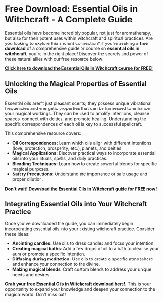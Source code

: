 # Free Download: Essential Oils in Witchcraft - A Complete Guide

Essential oils have become incredibly popular, not just for aromatherapy, but also for their potent uses within witchcraft and spiritual practices. Are you looking to explore this ancient connection? If you're seeking a **free download** of a comprehensive guide or course on **essential oils in witchcraft**, you're in the right place! Discover the secrets and power of these natural allies with our free resource below.

[**Click here to download the Essential Oils in Witchcraft course for FREE!**](https://udemywork.com/essential-oils-in-witchcraft)

## Unlocking the Magical Properties of Essential Oils

Essential oils aren't just pleasant scents; they possess unique vibrational frequencies and energetic properties that can be harnessed to enhance your magical workings. They can be used to amplify intentions, cleanse spaces, connect with deities, and promote healing. Understanding the specific correspondences of each oil is key to successful spellcraft.

This comprehensive resource covers:

*   **Oil Correspondences:** Learn which oils align with different intentions (love, protection, prosperity, etc.), planets, and deities.
*   **Magical Applications:** Discover practical ways to incorporate essential oils into your rituals, spells, and daily practices.
*   **Blending Techniques:** Learn how to create powerful blends for specific magical purposes.
*   **Safety Precautions:** Understand the importance of safe usage and proper dilution.

[**Don't wait! Download the Essential Oils in Witchcraft guide for FREE now!**](https://udemywork.com/essential-oils-in-witchcraft)

## Integrating Essential Oils into Your Witchcraft Practice

Once you've downloaded the guide, you can immediately begin incorporating essential oils into your existing witchcraft practice. Consider these ideas:

*   **Anointing candles:** Use oils to dress candles and focus your intention.
*   **Creating magical baths:** Add a few drops of oil to a bath to cleanse your aura or promote a specific intention.
*   **Diffusing during meditation:** Use oils to create a specific atmosphere and enhance your connection to the divine.
*   **Making magical blends:** Craft custom blends to address your unique needs and desires.

**[Grab your free Essential Oils in Witchcraft download here!](https://udemywork.com/essential-oils-in-witchcraft)**. This is your opportunity to expand your knowledge and deepen your connection to the magical world. Don't miss out!
